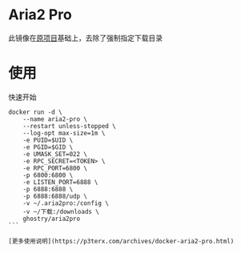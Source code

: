 # Aria2 Pro

此镜像在[原项目](https://github.com/P3TERX/Aria2-Pro-Docker)基础上，去除了强制指定下载目录
# 使用
快速开始
````
docker run -d \
    --name aria2-pro \
    --restart unless-stopped \
    --log-opt max-size=1m \
    -e PUID=$UID \
    -e PGID=$GID \
    -e UMASK_SET=022 \
    -e RPC_SECRET=<TOKEN> \
    -e RPC_PORT=6800 \
    -p 6800:6800 \
    -e LISTEN_PORT=6888 \
    -p 6888:6888 \
    -p 6888:6888/udp \
    -v ~/.aria2pro:/config \
    -v ~/下载:/downloads \
    ghostry/aria2pro
```

[更多使用说明](https://p3terx.com/archives/docker-aria2-pro.html)
